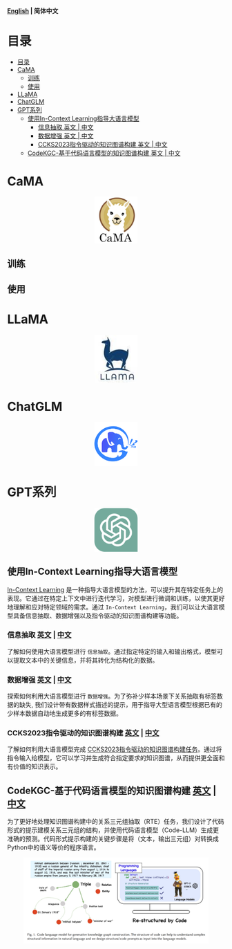<p align="left">
    <b> <a href="https://github.com/zjunlp/DeepKE/blob/llm/example/llm/README.md">English</a> | 简体中文</a> </b>
</p>

# 目录

- [目录](#目录)
- [CaMA](#cama)
  - [训练](#训练)
  - [使用](#使用)
- [LLaMA](#llama)
- [ChatGLM](#chatglm)
- [GPT系列](#gpt系列)
  - [使用In-Context Learning指导大语言模型](#使用in-context-learning指导大语言模型)
    - [信息抽取 英文 | 中文](#信息抽取-英文--中文)
    - [数据增强 英文 | 中文](#数据增强-英文--中文)
    - [CCKS2023指令驱动的知识图谱构建 英文 | 中文](#ccks2023指令驱动的知识图谱构建-英文--中文)
  - [CodeKGC-基于代码语言模型的知识图谱构建 英文 | 中文](#codekgc-基于代码语言模型的知识图谱构建-英文--中文)


# CaMA

<p align="center" width="100%">
<a href="" target="_blank"><img src="assets/cama_logo.jpeg" alt="ZJU-CaMA" style="width: 20%; min-width: 20px; display: block; margin: auto;"></a>
</p>

## 训练

## 使用

# LLaMA

<p align="center" width="100%">
<a href="" target="_blank"><img src="assets/llama_logo.jpeg" alt="LLaMA" style="width: 20%; min-width: 20px; display: block; margin: auto;"></a>
</p>


# ChatGLM
<p align="center" width="100%">
<a href="" target="_blank"><img src="assets/chatglm_logo.png" alt="ChatGLM" style="width: 20%; min-width: 20px; display: block; margin: auto;"></a>
</p>


# GPT系列

<p align="center" width="100%">
<a href="" target="_blank"><img src="assets/chatgpt_logo.png" alt="GPT" style="width: 20%; min-width: 20px; display: block; margin: auto;"></a>
</p>

## 使用In-Context Learning指导大语言模型
[In-Context Learning](http://arxiv.org/abs/2301.00234) 是一种指导大语言模型的方法，可以提升其在特定任务上的表现。它通过在特定上下文中进行迭代学习，对模型进行微调和训练，以使其更好地理解和应对特定领域的需求。通过 `In-Context Learning`，我们可以让大语言模型具备信息抽取、数据增强以及指令驱动的知识图谱构建等功能。


### 信息抽取 [英文](./LLMICL/README.md/#ie-with-large-language-models) | [中文](./LLMICL/README_CN.md/#使用大语言模型进行信息抽取)
了解如何使用大语言模型进行 `信息抽取`。通过指定特定的输入和输出格式，模型可以提取文本中的关键信息，并将其转化为结构化的数据。

### 数据增强 [英文](./LLMICL/README.md/#data-augmentation-with-large-language-models) | [中文](./LLMICL/README_CN.md/#使用大语言模型进行数据增强)
探索如何利用大语言模型进行 `数据增强`。为了弥补少样本场景下关系抽取有标签数据的缺失, 我们设计带有数据样式描述的提示，用于指导大型语言模型根据已有的少样本数据自动地生成更多的有标签数据。

### CCKS2023指令驱动的知识图谱构建 [英文](./LLMICL/README.md/#ccks2023-instruction-based-knowledge-graph-construction-with-large-language-models) | [中文](./LLMICL/README_CN.md/#使用大语言模型完成ccks2023指令驱动的知识图谱构建)
了解如何利用大语言模型完成 [CCKS2023指令驱动的知识图谱构建任务](https://tianchi.aliyun.com/competition/entrance/532080/introduction)。通过将指令输入给模型，它可以学习并生成符合指定要求的知识图谱，从而提供更全面和有价值的知识表示。


## CodeKGC-基于代码语言模型的知识图谱构建 [英文](./CodeKGC/README.md) | [中文](./CodeKGC/README_CN.md)

为了更好地处理知识图谱构建中的关系三元组抽取（RTE）任务，我们设计了代码形式的提示建模关系三元组的结构，并使用代码语言模型（Code-LLM）生成更准确的预测。代码形式提示构建的关键步骤是将（文本，输出三元组）对转换成Python中的语义等价的程序语言。

<div align=center>
<img src="./CodeKGC/codekgc_figure.png" width="85%" height="75%" />
</div>
